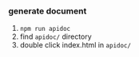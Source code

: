 ### generate document

1. `npm run apidoc`
2. find `apidoc/` directory
3. double click index.html in `apidoc/`

